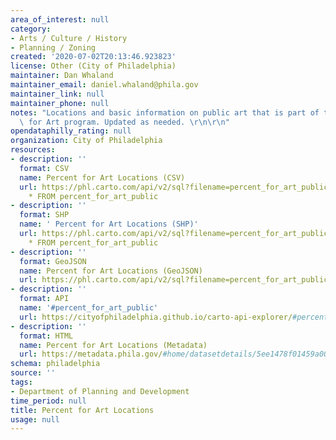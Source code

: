 ```yaml
---
area_of_interest: null
category:
- Arts / Culture / History
- Planning / Zoning
created: '2020-07-02T20:13:46.923823'
license: Other (City of Philadelphia)
maintainer: Dan Whaland
maintainer_email: daniel.whaland@phila.gov
maintainer_link: null
maintainer_phone: null
notes: "Locations and basic information on public art that is part of the Percent\
  \ for Art program. Updated as needed. \r\n\r\n"
opendataphilly_rating: null
organization: City of Philadelphia
resources:
- description: ''
  format: CSV
  name: Percent for Art Locations (CSV)
  url: https://phl.carto.com/api/v2/sql?filename=percent_for_art_public&format=csv&skipfields=cartodb_id,the_geom,the_geom_webmercator&q=SELECT
    * FROM percent_for_art_public
- description: ''
  format: SHP
  name: ' Percent for Art Locations (SHP)'
  url: https://phl.carto.com/api/v2/sql?filename=percent_for_art_public&format=shp&skipfields=cartodb_id&q=SELECT
    * FROM percent_for_art_public
- description: ''
  format: GeoJSON
  name: Percent for Art Locations (GeoJSON)
  url: https://phl.carto.com/api/v2/sql?filename=percent_for_art_public&format=geojson&skipfields=cartodb_id&q=SELECT+*+FROM+percent_for_art_public
- description: ''
  format: API
  name: '#percent_for_art_public'
  url: https://cityofphiladelphia.github.io/carto-api-explorer/#percent_for_art_public
- description: ''
  format: HTML
  name: Percent for Art Locations (Metadata)
  url: https://metadata.phila.gov/#home/datasetdetails/5ee1478f01459a00156f153f/representationdetails/5ee147f501459a00156f201f/?view_287_page=1
schema: philadelphia
source: ''
tags:
- Department of Planning and Development
time_period: null
title: Percent for Art Locations
usage: null
---
```

